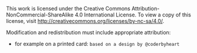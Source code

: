 This work is licensed under the Creative Commons Attribution-NonCommercial-ShareAlike 4.0 International License. To view a copy of this license, visit
http://creativecommons.org/licenses/by-nc-sa/4.0/.

Modification and redistribution must include appropriate attribution:

- for example on a printed card: `based on a design by @coderbyheart`
